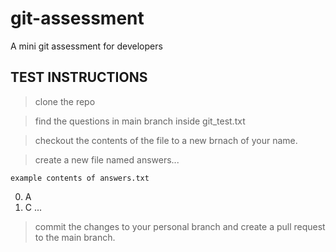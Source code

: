 # git-assessment
A mini git assessment for developers

## TEST INSTRUCTIONS

> clone the repo

> find the questions in main branch inside git_test.txt

> checkout the contents of the file to a new brnach of your name.

> create a new file named answers...

    example contents of answers.txt

0. A
1. C
...

> commit the changes to your personal branch and create a pull request to the main branch.
